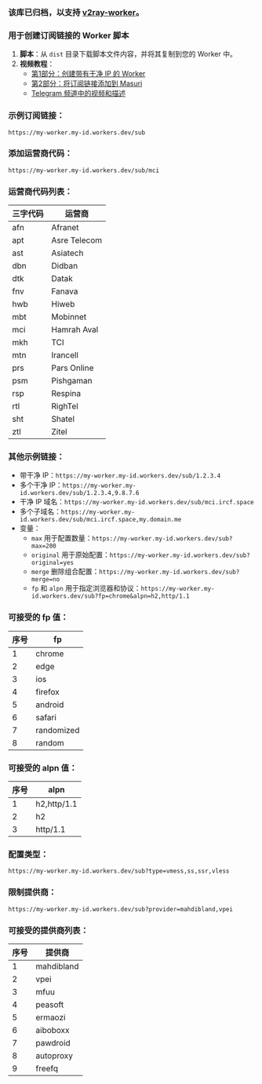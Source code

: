 ### 该库已归档，以支持 [v2ray-worker](https://github.com/vfarid/v2ray-worker)。

### 用于创建订阅链接的 Worker 脚本

1. **脚本**：从 `dist` 目录下载脚本文件内容，并将其复制到您的 Worker 中。
2. **视频教程**：
   - [第1部分：创建带有干净 IP 的 Worker](https://youtu.be/oxYoILJ9Hgk)
   - [第2部分：将订阅链接添加到 Masuri](https://youtu.be/Pq5FWdG31Yc)
   - [Telegram 频道中的视频和描述](https://t.me/vahidgeek/72)

### 示例订阅链接：

```plaintext
https://my-worker.my-id.workers.dev/sub
```

### 添加运营商代码：

```plaintext
https://my-worker.my-id.workers.dev/sub/mci
```

### 运营商代码列表：

| 三字代码 | 运营商      |
|----------|-------------|
| afn      | Afranet     |
| apt      | Asre Telecom|
| ast      | Asiatech    |
| dbn      | Didban      |
| dtk      | Datak       |
| fnv      | Fanava      |
| hwb      | Hiweb       |
| mbt      | Mobinnet    |
| mci      | Hamrah Aval |
| mkh      | TCI         |
| mtn      | Irancell    |
| prs      | Pars Online |
| psm      | Pishgaman   |
| rsp      | Respina     |
| rtl      | RighTel     |
| sht      | Shatel      |
| ztl      | Zitel       |

### 其他示例链接：

- 带干净 IP：`https://my-worker.my-id.workers.dev/sub/1.2.3.4`
- 多个干净 IP：`https://my-worker.my-id.workers.dev/sub/1.2.3.4,9.8.7.6`
- 干净 IP 域名：`https://my-worker.my-id.workers.dev/sub/mci.ircf.space`
- 多个子域名：`https://my-worker.my-id.workers.dev/sub/mci.ircf.space,my.domain.me`
- 变量：
  - `max` 用于配置数量：`https://my-worker.my-id.workers.dev/sub?max=200`
  - `original` 用于原始配置：`https://my-worker.my-id.workers.dev/sub?original=yes`
  - `merge` 删除组合配置：`https://my-worker.my-id.workers.dev/sub?merge=no`
  - `fp` 和 `alpn` 用于指定浏览器和协议：`https://my-worker.my-id.workers.dev/sub?fp=chrome&alpn=h2,http/1.1`

### 可接受的 fp 值：

| 序号 | fp         |
|------|------------|
| 1    | chrome     |
| 2    | edge       |
| 3    | ios        |
| 4    | firefox    |
| 5    | android    |
| 6    | safari     |
| 7    | randomized |
| 8    | random     |

### 可接受的 alpn 值：

| 序号 | alpn       |
|------|------------|
| 1    | h2,http/1.1|
| 2    | h2         |
| 3    | http/1.1   |

### 配置类型：

```plaintext
https://my-worker.my-id.workers.dev/sub?type=vmess,ss,ssr,vless
```

### 限制提供商：

```plaintext
https://my-worker.my-id.workers.dev/sub?provider=mahdibland,vpei
```

### 可接受的提供商列表：

| 序号 | 提供商     |
|------|------------|
| 1    | mahdibland |
| 2    | vpei       |
| 3    | mfuu       |
| 4    | peasoft    |
| 5    | ermaozi    |
| 6    | aiboboxx   |
| 7    | pawdroid   |
| 8    | autoproxy  |
| 9    | freefq     |
